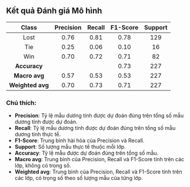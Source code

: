 ## Kết quả Đánh giá Mô hình

| Class         | Precision | Recall | F1-Score | Support |
|:-------------:|:---------:|:------:|:--------:|:-------:|
| Lost          |   0.76    |  0.81  |   0.78   |   129   |
| Tie           |   0.25    |  0.06  |   0.10   |   16    |
| Win           |   0.70    |  0.72  |   0.71   |   82    |
| **Accuracy**  |           |        |   0.73   |   227   |
| **Macro avg** |   0.57    |  0.53  |   0.53   |   227   |
| **Weighted avg**| 0.70    |  0.73  |   0.71   |   227   |

### Chú thích:
- **Precision**: Tỷ lệ mẫu dương tính được dự đoán đúng trên tổng số mẫu dương tính được dự đoán.
- **Recall**: Tỷ lệ mẫu dương tính được dự đoán đúng trên tổng số mẫu dương tính thực tế.
- **F1-Score**: Trung bình hài hòa của Precision và Recall.
- **Support**: Số lượng mẫu thực tế thuộc mỗi lớp.
- **Accuracy**: Tỷ lệ mẫu được dự đoán đúng trên tổng số mẫu.
- **Macro avg**: Trung bình của Precision, Recall và F1-Score tính trên các lớp, không có trọng số.
- **Weighted avg**: Trung bình của Precision, Recall và F1-Score tính trên các lớp, có trọng số theo số lượng mẫu của từng lớp.